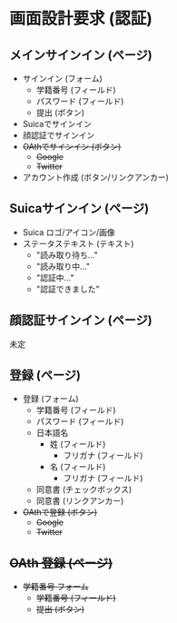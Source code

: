 # 画面設計要求 (認証)

## メインサインイン (ページ)

- サインイン (フォーム)
  - 学籍番号 (フィールド)
  - パスワード (フィールド)
  - 提出 (ボタン)
- Suicaでサインイン
- 顔認証でサインイン
- ~~OAthでサインイン (ボタン)~~
  - ~~Google~~
  - ~~Twitter~~
- アカウント作成 (ボタン/リンクアンカー)

## Suicaサインイン (ページ)

- Suica ロゴ/アイコン/画像
- ステータステキスト (テキスト)
  - "読み取り待ち..."
  - "読み取り中..."
  - "認証中..."
  - "認証できました"

## 顔認証サインイン (ページ)

未定

## 登録 (ページ)

- 登録 (フォーム)
  - 学籍番号 (フィールド)
  - パスワード (フィールド)
  - 日本語名
    - 姓 (フィールド)
      - フリガナ (フィールド)
    - 名 (フィールド)
      - フリガナ (フィールド)
  - 同意書 (チェックボックス)
  - 同意書 (リンクアンカー)
- ~~OAthで登録 (ボタン)~~
  - ~~Google~~
  - ~~Twitter~~

## ~~OAth 登録 (ページ)~~

- ~~学籍番号 フォーム~~
  - ~~学籍番号 (フィールド)~~
  - ~~提出 (ボタン)~~
